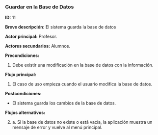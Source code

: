 ### Guardar en la Base de Datos

**ID:** 11

**Breve descripción:** El sistema guarda la base de datos

**Actor principal:** Profesor.

**Actores secundarios:** Alumnos.

**Precondiciones:**

1. Debe existir una modificación en la base de datos con la información.

**Flujo principal:**

1. El caso de uso empieza cuando el usuario modifica la base de datos.

**Postcondiciones:**

*  El sistema guarda los cambios de la base de datos.

**Flujos alternativos:**

2. a. Si la base de datos no existe o está vacía, la aplicación muestra un mensaje de error y vuelve al menú principal.
